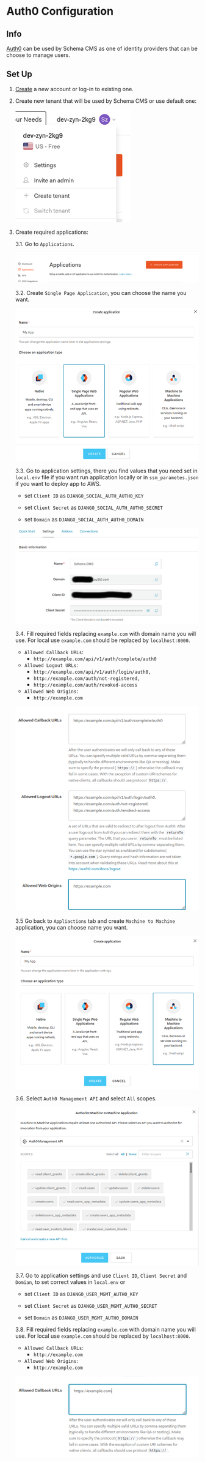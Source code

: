# Auth0 Configuration

## Info

[Auth0](https://auth0.com/) can be used by Schema CMS as one of identity providers that can be choose to manage users.

## Set Up
1. [Create](https://auth0.com/signup) a new account or log-in to existing one.
2. Create new tenant that will be used by Schema CMS or use default one:

    ![menu](./images/auth0/create_tenant.png)
    
3. Create required applications:
    
    3.1. Go to `Applications`.
    
    ![create-app](./images/auth0/create_application.png)
    
    3.2. Create `Single Page Application`, you can choose the name you want.
    
    ![spa](./images/auth0/spa.png)
    
    3.3. Go to application settings, there you find values that you need set in `local.env` file
    if you want run application locally or in `ssm_parametes.json` if you want to deploy app to AWS.

    - set `Client ID` as `DJANGO_SOCIAL_AUTH_AUTH0_KEY`
    
    - set `Client Secret` as `DJANGO_SOCIAL_AUTH_AUTH0_SECRET`
    
    - set `Domain` as `DJANGO_SOCIAL_AUTH_AUTH0_DOMAIN`
    
    ![spa](./images/auth0/key_secret.png)
    
    3.4. Fill required fields replacing `example.com` with domain name you will use. For local use `example.com` should be replaced by `localhost:8000`.
    
     - `Allowed Callback URLs`:
        - `http://example.com/api/v1/auth/complete/auth0`
     - `Allowed Logout URLs`:
        - `http://example.com/api/v1/auth/login/auth0,`
        - `http://example.com/auth/not-registered,`
        - `http://example.com/auth/revoked-access`
     - `Allowed Web Origins`:
        - `http://example.com`
            
    ![spa](./images/auth0/spa_fields.png)
    
    3.5 Go back to `Appliactions` tab and create `Machine to Machine` application, you can choose name you want.
    
    ![spa](./images/auth0/mtm.png)
    
    3.6. Select `Auth0 Management API` and select `All` scopes.
    
    ![spa](./images/auth0/mtm_api_selection.png)
    
    3.7. Go to application settings and use `Client ID`, `Client Secret` and `Domian`, to set correct values in `local.env` or  
    
    - set `Client ID` as `DJANGO_USER_MGMT_AUTH0_KEY`
    
    - set `Client Secret` as `DJANGO_USER_MGMT_AUTH0_SECRET`
    
    - set `Domain` as `DJANGO_USER_MGMT_AUTH0_DOMAIN`
    
    3.8. Fill required fields replacing `example.com` with domain name you will use. For local use `example.com` should be replaced by `localhost:8000`.
    - `Allowed Callback URLs`:
        - `http://example.com`
    - `Allowed Web Origins`:
        - `http://example.com`
        
    ![spa](./images/auth0/mtm_fields.png)
    
    